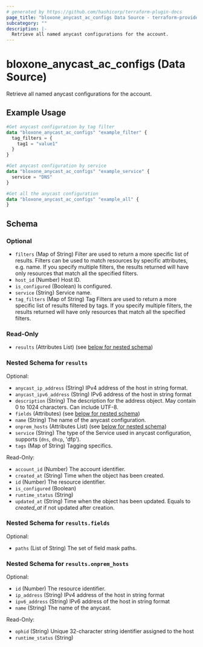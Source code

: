 ```yaml
---
# generated by https://github.com/hashicorp/terraform-plugin-docs
page_title: "bloxone_anycast_ac_configs Data Source - terraform-provider-bloxone"
subcategory: ""
description: |-
  Retrieve all named anycast configurations for the account.
---
```


# bloxone_anycast_ac_configs (Data Source)

Retrieve all named anycast configurations for the account.

## Example Usage

```terraform
#Get anycast configuration by tag filter
data "bloxone_anycast_ac_configs" "example_filter" {
  tag_filters = {
    tag1 = "value1"
  }
}

#Get anycast configuration by service
data "bloxone_anycast_ac_configs" "example_service" {
  service = "DNS"
}

#Get all the anycast configuration
data "bloxone_anycast_ac_configs" "example_all" {
}
```

<!-- schema generated by tfplugindocs -->
## Schema

### Optional

- `filters` (Map of String) Filter are used to return a more specific list of results. Filters can be used to match resources by specific attributes, e.g. name. If you specify multiple filters, the results returned will have only resources that match all the specified filters.
- `host_id` (Number) Host ID.
- `is_configured` (Boolean) Is configured.
- `service` (String) Service name.
- `tag_filters` (Map of String) Tag Filters are used to return a more specific list of results filtered by tags. If you specify multiple filters, the results returned will have only resources that match all the specified filters.

### Read-Only

- `results` (Attributes List) (see [below for nested schema](#nestedatt--results))

<a id="nestedatt--results"></a>
### Nested Schema for `results`

Optional:

- `anycast_ip_address` (String) IPv4 address of the host in string format.
- `anycast_ipv6_address` (String) IPv6 address of the host in string format
- `description` (String) The description for the address object. May contain 0 to 1024 characters. Can include UTF-8.
- `fields` (Attributes) (see [below for nested schema](#nestedatt--results--fields))
- `name` (String) The name of the anycast configuration.
- `onprem_hosts` (Attributes List) (see [below for nested schema](#nestedatt--results--onprem_hosts))
- `service` (String) The type of the Service used in anycast configuration, supports (`dns`, `dhcp`, 'dfp').
- `tags` (Map of String) Tagging specifics.

Read-Only:

- `account_id` (Number) The account identifier.
- `created_at` (String) Time when the object has been created.
- `id` (Number) The resource identifier.
- `is_configured` (Boolean)
- `runtime_status` (String)
- `updated_at` (String) Time when the object has been updated. Equals to _created_at_ if not updated after creation.

<a id="nestedatt--results--fields"></a>
### Nested Schema for `results.fields`

Optional:

- `paths` (List of String) The set of field mask paths.


<a id="nestedatt--results--onprem_hosts"></a>
### Nested Schema for `results.onprem_hosts`

Optional:

- `id` (Number) The resource identifier.
- `ip_address` (String) IPv4 address of the host in string format
- `ipv6_address` (String) IPv6 address of the host in string format
- `name` (String) The name of the anycast.

Read-Only:

- `ophid` (String) Unique 32-character string identifier assigned to the host
- `runtime_status` (String)
